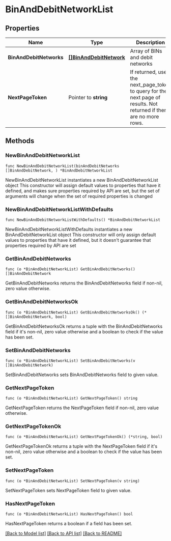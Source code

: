 # BinAndDebitNetworkList

## Properties

Name | Type | Description | Notes
------------ | ------------- | ------------- | -------------
**BinAndDebitNetworks** | [**[]BinAndDebitNetwork**](BinAndDebitNetwork.md) | Array of BINs and debit networks | 
**NextPageToken** | Pointer to **string** | If returned, use the next_page_token to query for the next page of results. Not returned if there are no more rows. | [optional] 

## Methods

### NewBinAndDebitNetworkList

`func NewBinAndDebitNetworkList(binAndDebitNetworks []BinAndDebitNetwork, ) *BinAndDebitNetworkList`

NewBinAndDebitNetworkList instantiates a new BinAndDebitNetworkList object
This constructor will assign default values to properties that have it defined,
and makes sure properties required by API are set, but the set of arguments
will change when the set of required properties is changed

### NewBinAndDebitNetworkListWithDefaults

`func NewBinAndDebitNetworkListWithDefaults() *BinAndDebitNetworkList`

NewBinAndDebitNetworkListWithDefaults instantiates a new BinAndDebitNetworkList object
This constructor will only assign default values to properties that have it defined,
but it doesn't guarantee that properties required by API are set

### GetBinAndDebitNetworks

`func (o *BinAndDebitNetworkList) GetBinAndDebitNetworks() []BinAndDebitNetwork`

GetBinAndDebitNetworks returns the BinAndDebitNetworks field if non-nil, zero value otherwise.

### GetBinAndDebitNetworksOk

`func (o *BinAndDebitNetworkList) GetBinAndDebitNetworksOk() (*[]BinAndDebitNetwork, bool)`

GetBinAndDebitNetworksOk returns a tuple with the BinAndDebitNetworks field if it's non-nil, zero value otherwise
and a boolean to check if the value has been set.

### SetBinAndDebitNetworks

`func (o *BinAndDebitNetworkList) SetBinAndDebitNetworks(v []BinAndDebitNetwork)`

SetBinAndDebitNetworks sets BinAndDebitNetworks field to given value.


### GetNextPageToken

`func (o *BinAndDebitNetworkList) GetNextPageToken() string`

GetNextPageToken returns the NextPageToken field if non-nil, zero value otherwise.

### GetNextPageTokenOk

`func (o *BinAndDebitNetworkList) GetNextPageTokenOk() (*string, bool)`

GetNextPageTokenOk returns a tuple with the NextPageToken field if it's non-nil, zero value otherwise
and a boolean to check if the value has been set.

### SetNextPageToken

`func (o *BinAndDebitNetworkList) SetNextPageToken(v string)`

SetNextPageToken sets NextPageToken field to given value.

### HasNextPageToken

`func (o *BinAndDebitNetworkList) HasNextPageToken() bool`

HasNextPageToken returns a boolean if a field has been set.


[[Back to Model list]](../README.md#documentation-for-models) [[Back to API list]](../README.md#documentation-for-api-endpoints) [[Back to README]](../README.md)


